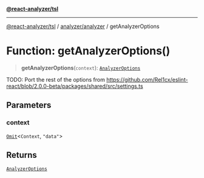 [**@react-analyzer/tsl**](../../../README.md)

***

[@react-analyzer/tsl](../../../README.md) / [analyzer/analyzer](../README.md) / getAnalyzerOptions

# Function: getAnalyzerOptions()

> **getAnalyzerOptions**(`context`): [`AnalyzerOptions`](../interfaces/AnalyzerOptions.md)

TODO: Port the rest of the options from https://github.com/Rel1cx/eslint-react/blob/2.0.0-beta/packages/shared/src/settings.ts

## Parameters

### context

[`Omit`](https://www.typescriptlang.org/docs/handbook/utility-types.html#omittype-keys)\<`Context`, `"data"`\>

## Returns

[`AnalyzerOptions`](../interfaces/AnalyzerOptions.md)
